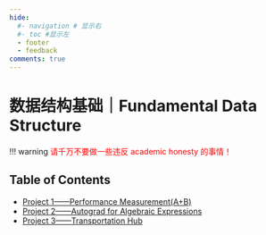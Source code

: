 ```yaml
---
hide:
  #- navigation # 显示右
  #- toc #显示左
  - footer
  - feedback
comments: true
---   
```


# 数据结构基础｜Fundamental Data Structure

!!! warning 
    <font color="red">请千万不要做一些违反 academic honesty 的事情！</font>

## Table of Contents

- [Project 1——Performance Measurement(A+B)](FDS-Project1%20report/)
- [Project 2——Autograd for Algebraic Expressions](FDS-Project2%20report/)
- [Project 3——Transportation Hub](FDS-Project3%20report/)